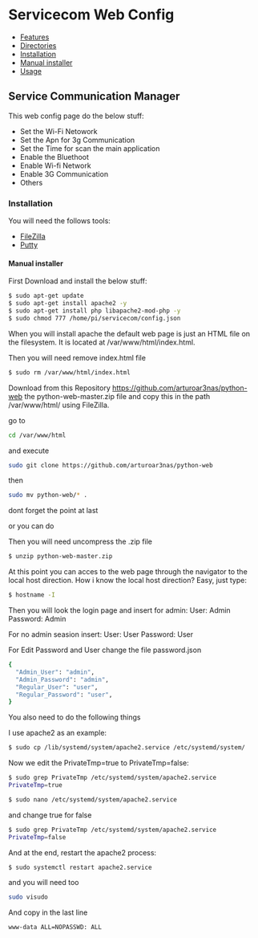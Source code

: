 # Servicecom Web Config

- [Features](#Usage)
- [Directories](#Usage)
- [Installation](#Usage)
- [Manual installer](#Usage)
- [Usage](#Usage)

## Service Communication Manager
This web config page do the below stuff:
- Set the Wi-Fi Netowork
- Set the Apn for 3g Communication
- Set the Time for scan the main application
- Enable the Bluethoot
- Enable Wi-fi Network
- Enable 3G Communication
- Others

### Installation

You will need the follows tools:

- [FileZilla](https://filezilla-project.org/)
- [Putty](https://putty.org/)

#### Manual installer

First Download and install the below stuff:
```sh
$ sudo apt-get update
$ sudo apt-get install apache2 -y
$ sudo apt-get install php libapache2-mod-php -y
$ sudo chmod 777 /home/pi/servicecom/config.json
```
When you will install apache the default web page is just an HTML file on the filesystem. It is located at  /var/www/html/index.html.

Then you will need remove index.html file 
```sh
$ sudo rm /var/www/html/index.html
```
Download from this Repository https://github.com/arturoar3nas/python-web
the python-web-master.zip file and copy this in the path /var/www/html/ using
FileZilla.

go to 
```sh
cd /var/www/html
```
and execute 
```sh
sudo git clone https://github.com/arturoar3nas/python-web
```
then 
```sh
sudo mv python-web/* .
```
dont forget the point at last

or you can do

Then you will need uncompress the .zip file 
```sh
$ unzip python-web-master.zip
```
At this point you can acces to the web page through the navigator to the local host direction.
How i know the local host direction? Easy, just type:
```sh
$ hostname -I
```
Then you will look the login page and insert for admin:
User: Admin
Password: Admin

For no admin seasion insert:
User: User
Password: User

For Edit Password and User change the file password.json
```sh
{
  "Admin_User": "admin",
  "Admin_Password": "admin",
  "Regular_User": "user",
  "Regular_Password": "user",
}
```
You also need to do the following things

I use apache2 as an example:
```sh
$ sudo cp /lib/systemd/system/apache2.service /etc/systemd/system/
```
Now we edit the PrivateTmp=true to PrivateTmp=false:
```sh
$ sudo grep PrivateTmp /etc/systemd/system/apache2.service
PrivateTmp=true
```
```sh
$ sudo nano /etc/systemd/system/apache2.service
```
and change true for false

```sh
$ sudo grep PrivateTmp /etc/systemd/system/apache2.service
PrivateTmp=false
```
And at the end, restart the apache2 process:
```sh
$ sudo systemctl restart apache2.service
```
and you will need too

```sh
sudo visudo
```
And copy in the last line
```sh
www-data ALL=NOPASSWD: ALL
```
